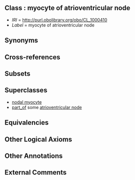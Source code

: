 
## Class : myocyte of atrioventricular node

 * *IRI* = http://purl.obolibrary.org/obo/CL_1000410
 * *Label* = myocyte of atrioventricular node

## Synonyms


## Cross-references


## Subsets


## Superclasses

 * [nodal myocyte](../../CL/72/CL_0002072.md)
 * [part_of](../../BFO/50/BFO_0000050.md) some [atrioventricular node](../../UBERON/52/UBERON_0002352.md)

## Equivalencies


## Other Logical Axioms


## Other Annotations


## External Comments

